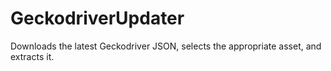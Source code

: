 # GeckodriverUpdater
 
Downloads the latest Geckodriver JSON, selects the appropriate asset, and extracts it.
